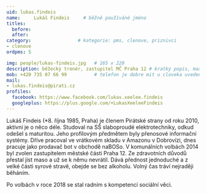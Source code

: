 ```yaml
---
uid: lukas.findeis
name:     Lukáš Findeis  	# běžně používáné jméno
titles:
  before:
  after:
category:                 # kategorie: pms, clenove, priznivci
- clenove
ordpms: 5

img: people/lukas-findeis.jpg   # 165 x 220
description: běžecký trenér, zastupitel MČ Praha 12 # kratký popis, max 160 znaků
mob: +420 735 07 66 99          # telefon je dobre mit u cloveka uvedeneho jako lokalni kontakt
mail:
- lukas.findeis@pirati.cz
profiles:
  facebook: https://www.facebook.com/lukas.xeelee.findeis
  googleplus: https://plus.google.com/+LukasXeeleeFindeis
---
```


Lukáš Findeis (*8. října 1985, Praha) je členem Pirátské strany od roku 2010, aktivní je o něco déle. Studoval na SŠ slaboproudé elektrotechniky, odkud odešel s maturitou. Jeho profilovým předmětem byly přenosové informační systémy. Dříve pracoval ve vrátkovém skladu v Amazonu v Dobrovízi, dnes pracuje jako prodavač bot v obchodě naBOSo. V komunálních volbách 2014 byl zvolen zastupitelem městské části Praha 12. Ze zdravotních důvodů přestal jíst maso a už se k němu nevrátil. Dává přednost jednoduché a z velké části syrové stravě, obejde se bez alkoholu. Volný čas tráví nejraději běháním.

Po volbách v roce 2018 se stal radním s kompetencí sociální věci.
